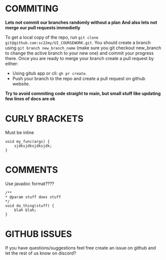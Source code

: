 # COMMITING

**Lets not commit our branches randomly without a plan**
**And also lets not merge our pull requests immedietly**

To get a local copy of the repo, run ```git clone git@github.com:sc22my/UI_COURSEWORK.git```. You should create a branch using ```git branch new_branch_name``` (make sure you git checkout new_branch to change the active branch to your new one) and commit your progress there. Once you are ready to merge your branch create a pull request by either:
* Using gitub app or cli: ```gh pr create```.
* Push your branch to the repo and create a pull request on github website.

**Try to avoid commiting code straight to main, but small stuff like updating few lines of docs are ok**

# CURLY BRACKETS
Must be inline
```
void my_func(args) {
    sjdksjdksjdksjdk;
}
```

# COMMENTS
Use javadoc format????
```
/**
* @param stuff does stuff
*/
void do_thing(stuff) {
    blah blah;
}
```

# GITHUB ISSUES
If you have questions/suggestions feel free create an issue on github and let the rest of us know on discord?
